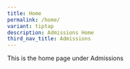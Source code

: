 ```yaml
---
title: Home
permalink: /home/
variant: tiptap
description: Admissions Home
third_nav_title: Admissions
---
```

<p>This is the home page under Admissions</p>